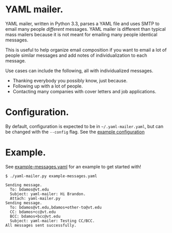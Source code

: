 # YAML mailer.

YAML mailer, written in Python 3.3, parses a YAML file and
uses SMTP to email many people _different_ messages.
YAML mailer is different than typical mass mailers because it is
not meant for emailing many people identical messages.

This is useful to help organize email composition if you want
to email a lot of people similar messages and add
notes of individualization to each message.

Use cases can include the following, all with individualized messages.
+ Thanking everybody you possibly know, just because.
+ Following up with a lot of people.
+ Contacting many companies with cover letters and job applications.

# Configuration.
By default, configuration is expected to be in `~/.yaml-mailer.yaml`,
but can be changed with the `--config` flag.
See the [example configuration][example-conf]

# Example.
See [example-messages.yaml][example-messages] for an example to
get started with!

```
$ ./yaml-mailer.py example-messages.yaml

Sending message.
  To: bdamos@vt.edu
  Subject: yaml-mailer: Hi Brandon.
  Attach: yaml-mailer.py
Sending message.
  To: bdamos@vt.edu,bdamos+other-to@vt.edu
  CC: bdamos+cc@vt.edu
  BCC: bdamos+bcc@vt.edu
  Subject: yaml-mailer: Testing CC/BCC.
All messages sent successfully.
```

[example-messages]: https://github.com/bamos/yaml-mailer/blob/master/example-messages.yaml
[example-conf]: https://github.com/bamos/yaml-mailer/blob/master/example-conf.yaml
